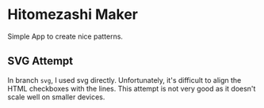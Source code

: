 # Hitomezashi Maker

Simple App to create nice patterns.

## SVG Attempt

In branch `svg`, I used svg directly. Unfortunately, it's difficult to align the
HTML checkboxes with the lines. This attempt is not very good as it doesn't scale
well on smaller devices.
